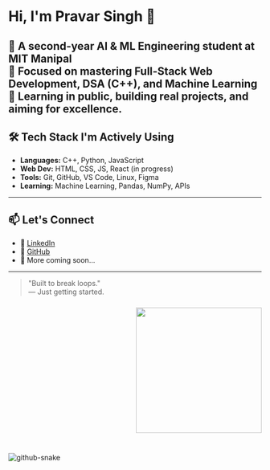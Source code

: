 
# Hi, I'm Pravar Singh 👋

🚀 A second-year AI & ML Engineering student at MIT Manipal  
🎯 Focused on mastering Full-Stack Web Development, DSA (C++), and Machine Learning  
🧠 Learning in public, building real projects, and aiming for excellence.
---

## 🛠 Tech Stack I'm Actively Using

- **Languages:** C++, Python, JavaScript
- **Web Dev:** HTML, CSS, JS, React (in progress)
- **Tools:** Git, GitHub, VS Code, Linux, Figma
- **Learning:** Machine Learning, Pandas, NumPy, APIs

---

## 📫 Let's Connect

- 💼 [LinkedIn](https://www.linkedin.com/in/pravar-singh-1b3b4b320/)
- 🧠 [GitHub](https://github.com/Pr3v3r)
- 📓 More coming soon...

---

> "Built to break loops."  
> — Just getting started.


###
</div>

###

<div align="right">
  <img height="250" src="https://media1.tenor.com/m/exuPwTTU-FwAAAAC/key-click-typing.gif"  />
</div>




###

<br clear="both">
  
  <img alt="github-snake" src="https://raw.githubusercontent.com/tobiasmeyhoefer/tobiasmeyhoefer/output/github-snake.svg" />
</picture>

###
